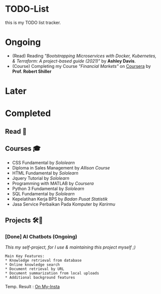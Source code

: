 # TODO-List
this is my TODO list tracker.


# Ongoing
* (Read) Reading *"Bootstrapping Microservices with Docker, Kubernetes, & Terraform: A project-based guide (2021)"* by **Ashley Davis**.
* (Course) Completing my Course *"Financial Markets"* on <a href="https://www.coursera.org/learn/financial-markets-global" target="_blank">Coursera</a> by **Prof. Robert Shiller**

# Later

# Completed
## Read 📖

## Courses 🎓
* CSS Fundamental by *Sololearn*
* Diploma in Sales Management by *Allison Course*
* HTML Fundamental by *Sololearn*
* Jquery Tutorial by *Sololearn*
* Programming with MATLAB by *Coursera*
* Python 3 Fundamental by *Sololearn*
* SQL Fundamental by *Sololearn*
* Kepelatihan Kerja BPS by *Badan Pusat Statistik*
* Jasa Service Perbaikan Pada Komputer by *Karirmu*

## Projects 🛠️🚀
### [Done] AI Chatbots (Ongoing)
*This my self-project, for I use & maintaining this project myself  ;)* 

    Main Key Features:
    * Knowledge retrieval from database
    * Online knowledge search
    * Document retrieval by URL
    * Document summarization from local uploads
    * Additional background features

Temp. Result : <a href="https://www.instagram.com/reel/DDyhb9JCUZp/?utm_source=ig_web_copy_link" target="_blank">On My-Insta</a>
